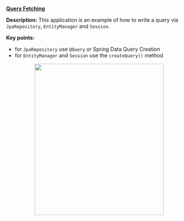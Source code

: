 
**[Query Fetching](https://github.com/AnghelLeonard/Hibernate-SpringBoot/tree/master/HibernateSpringBootQueryFetching)**

**Description:** This application is an example of how to write a query via `JpaRepository`, `EntityManager` and `Session`.

**Key points:**
- for `JpaRepository` use `@Query` or Spring Data Query Creation
- for `EntityManager` and `Session` use the `createQuery()` method 
     
<a href="https://leanpub.com/java-persistence-performance-illustrated-guide"><p align="center"><img src="https://github.com/AnghelLeonard/Hibernate-SpringBoot/blob/master/Java%20Persistence%20Performance%20Illustrated%20Guide.jpg" height="410" width="350"/></p></a>
